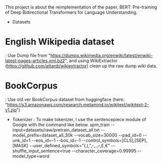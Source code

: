 This project is about the reimplementation of the paper, BERT: Pre-training of Deep Bidirectional Transformers for Language Understanding.

- Datasets
# English Wikipedia dataset
: Use Dump file from "https://dumps.wikimedia.org/enwiki/latest/enwiki-latest-pages-articles.xml.bz2", and using WikiExtractor (https://github.com/attardi/wikiextractor) clean up the raw dump wiki data.

# BookCorpus
: Use old ver BookCorpus dataset from huggingface (here: "https://s3.amazonaws.com/research.metamind.io/wikitext/wikitext-2-v1.zip")



- Tokenizer
: To make tokenizer, I use the sentencepiece module of Google with the command like below.
spm_train --input=datasets/raw/pretrain_dataset_all.txt --model_prefix=dataset_all_30k --vocab_size=30000 --pad_id=0 --unk_id=1 --eos_id=-1 --bos_id=-1 --control_symbols=[CLS],[SEP],[MASK] --user_defined_symbols="(,),\",-,.,–,£,€" --shuffle_input_sentence=true --character_coverage=0.99995 --model_type=word

